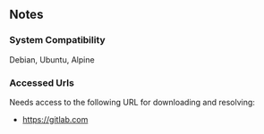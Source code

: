 ## Notes

### System Compatibility

Debian, Ubuntu, Alpine

### Accessed Urls

Needs access to the following URL for downloading and resolving:
* https://gitlab.com

